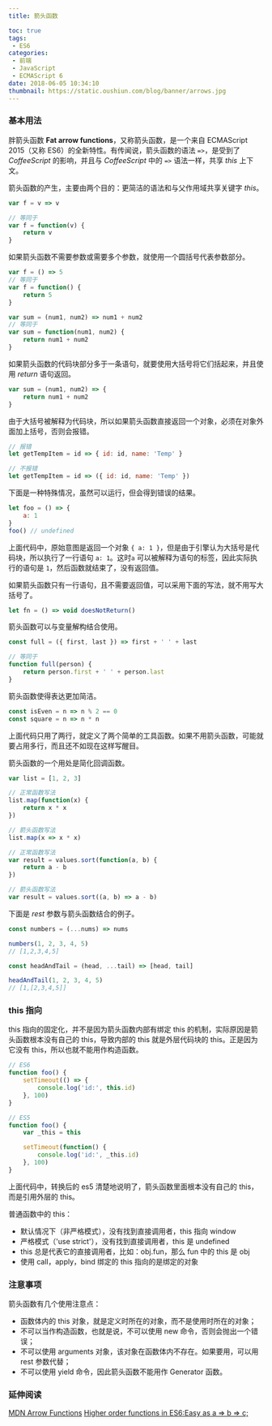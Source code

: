 ```yaml
---
title: 箭头函数

toc: true
tags:
 - ES6
categories:
 - 前端
 - JavaScript
 - ECMAScript 6
date: 2018-06-05 10:34:10
thumbnail: https://static.oushiun.com/blog/banner/arrows.jpg
---
```


### 基本用法

胖箭头函数 **Fat arrow functions**，又称箭头函数，是一个来自 ECMAScript 2015（又称 ES6）的全新特性。有传闻说，箭头函数的语法 `=>`，是受到了 _CoffeeScript_ 的影响，并且与 _CoffeeScript_ 中的 `=>` 语法一样，共享 _this_ 上下文。

<!-- more -->

箭头函数的产生，主要由两个目的：更简洁的语法和与父作用域共享关键字 _this_。

``` javascript
var f = v => v

// 等同于
var f = function(v) {
    return v
}
```

如果箭头函数不需要参数或需要多个参数，就使用一个圆括号代表参数部分。

``` javascript
var f = () => 5
// 等同于
var f = function() {
    return 5
}

var sum = (num1, num2) => num1 + num2
// 等同于
var sum = function(num1, num2) {
    return num1 + num2
}
```

如果箭头函数的代码块部分多于一条语句，就要使用大括号将它们括起来，并且使用 _return_ 语句返回。

``` javascript
var sum = (num1, num2) => {
    return num1 + num2
}
```

由于大括号被解释为代码块，所以如果箭头函数直接返回一个对象，必须在对象外面加上括号，否则会报错。

``` javascript
// 报错
let getTempItem = id => { id: id, name: 'Temp' }

// 不报错
let getTempItem = id => ({ id: id, name: 'Temp' })
```

下面是一种特殊情况，虽然可以运行，但会得到错误的结果。

``` javascript
let foo = () => {
    a: 1
}
foo() // undefined
```

上面代码中，原始意图是返回一个对象 `{ a: 1 }`，但是由于引擎认为大括号是代码块，所以执行了一行语句 `a: 1`。这时`a` 可以被解释为语句的标签，因此实际执行的语句是 `1`，然后函数就结束了，没有返回值。

如果箭头函数只有一行语句，且不需要返回值，可以采用下面的写法，就不用写大括号了。

``` javascript
let fn = () => void doesNotReturn()
```

箭头函数可以与变量解构结合使用。

``` javascript
const full = ({ first, last }) => first + ' ' + last

// 等同于
function full(person) {
    return person.first + ' ' + person.last
}
```

箭头函数使得表达更加简洁。

``` javascript
const isEven = n => n % 2 == 0
const square = n => n * n
```

上面代码只用了两行，就定义了两个简单的工具函数。如果不用箭头函数，可能就要占用多行，而且还不如现在这样写醒目。

箭头函数的一个用处是简化回调函数。

``` javascript
var list = [1, 2, 3]

// 正常函数写法
list.map(function(x) {
    return x * x
})

// 箭头函数写法
list.map(x => x * x)
```

``` javascript
// 正常函数写法
var result = values.sort(function(a, b) {
    return a - b
})

// 箭头函数写法
var result = values.sort((a, b) => a - b)
```

下面是 _rest_ 参数与箭头函数结合的例子。

``` javascript
const numbers = (...nums) => nums

numbers(1, 2, 3, 4, 5)
// [1,2,3,4,5]

const headAndTail = (head, ...tail) => [head, tail]

headAndTail(1, 2, 3, 4, 5)
// [1,[2,3,4,5]]
```

### this 指向

this 指向的固定化，并不是因为箭头函数内部有绑定 this 的机制，实际原因是箭头函数根本没有自己的 this，导致内部的 this 就是外层代码块的 this。正是因为它没有 this，所以也就不能用作构造函数。

``` javascript
// ES6
function foo() {
    setTimeout(() => {
        console.log('id:', this.id)
    }, 100)
}

// ES5
function foo() {
    var _this = this

    setTimeout(function() {
        console.log('id:', _this.id)
    }, 100)
}
```

上面代码中，转换后的 es5 清楚地说明了，箭头函数里面根本没有自己的 this，而是引用外层的 this。

普通函数中的 this：

-   默认情况下（非严格模式），没有找到直接调用者，this 指向 window
-   严格模式（'use strict'），没有找到直接调用者，this 是 undefined
-   this 总是代表它的直接调用者，比如：obj.fun，那么 fun 中的 this 是 obj
-   使用 call，apply，bind 绑定的 this 指向的是绑定的对象

### 注意事项

箭头函数有几个使用注意点：

-   函数体内的 this 对象，就是定义时所在的对象，而不是使用时所在的对象；
-   不可以当作构造函数，也就是说，不可以使用 new 命令，否则会抛出一个错误；
-   不可以使用 arguments 对象，该对象在函数体内不存在。如果要用，可以用 rest 参数代替；
-   不可以使用 yield 命令，因此箭头函数不能用作 Generator 函数。

### 延伸阅读

[MDN Arrow Functions](https://developer.mozilla.org/en-US/docs/Web/JavaScript/Reference/Functions/Arrow_functions)
[Higher order functions in ES6:Easy as a => b => c;](https://developer.ibm.com/node/2016/01/11/higher-order-functions-in-es6easy-as-a-b-c/)
